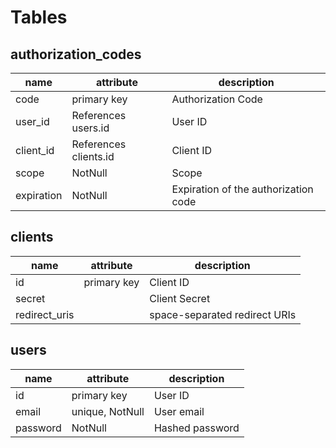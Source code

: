 # Tables

## authorization_codes

| name       | attribute             | description                          |
|------------|-----------------------|--------------------------------------|
| code       | primary key           | Authorization Code                   |
| user_id    | References users.id   | User ID                              |
| client_id  | References clients.id | Client ID                            |
| scope      | NotNull               | Scope                                |
| expiration | NotNull               | Expiration of the authorization code |

## clients

| name          | attribute   | description                   |
|---------------|-------------|-------------------------------|
| id            | primary key | Client ID                     |
| secret        |             | Client Secret                 |
| redirect_uris |             | space-separated redirect URIs |

## users

| name      | attribute       | description     |
|-----------|-----------------|-----------------|
| id        | primary key     | User ID         |
| email     | unique, NotNull | User email      |
| password  | NotNull         | Hashed password |
